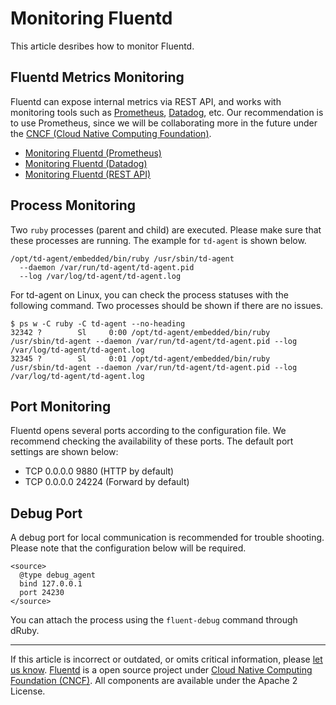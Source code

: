 # Monitoring Fluentd

This article desribes how to monitor Fluentd.


## Fluentd Metrics Monitoring

Fluentd can expose internal metrics via REST API, and works with
monitoring tools such as [Prometheus](https://prometheus.io/),
[Datadog](https://www.datadoghq.com/), etc. Our recommendation is to use
Prometheus, since we will be collaborating more in the future under the
[CNCF (Cloud Native Computing Foundation)](https://www.cncf.io/).

-   [Monitoring Fluentd (Prometheus)](/articles/monitoring-prometheus.md)
-   [Monitoring Fluentd (Datadog)](https://docs.datadoghq.com/integrations/fluentd/)
-   [Monitoring Fluentd (REST API)](/articles/monitoring-rest-api.md)


## Process Monitoring

Two `ruby` processes (parent and child) are executed. Please make sure
that these processes are running. The example for `td-agent` is shown
below.

``` {.CodeRay}
/opt/td-agent/embedded/bin/ruby /usr/sbin/td-agent
  --daemon /var/run/td-agent/td-agent.pid
  --log /var/log/td-agent/td-agent.log
```

For td-agent on Linux, you can check the process statuses with the
following command. Two processes should be shown if there are no issues.

``` {.CodeRay}
$ ps w -C ruby -C td-agent --no-heading
32342 ?        Sl     0:00 /opt/td-agent/embedded/bin/ruby /usr/sbin/td-agent --daemon /var/run/td-agent/td-agent.pid --log /var/log/td-agent/td-agent.log
32345 ?        Sl     0:01 /opt/td-agent/embedded/bin/ruby /usr/sbin/td-agent --daemon /var/run/td-agent/td-agent.pid --log /var/log/td-agent/td-agent.log
```


## Port Monitoring

Fluentd opens several ports according to the configuration file. We
recommend checking the availability of these ports. The default port
settings are shown below:

-   TCP 0.0.0.0 9880 (HTTP by default)
-   TCP 0.0.0.0 24224 (Forward by default)


## Debug Port

A debug port for local communication is recommended for trouble
shooting. Please note that the configuration below will be required.

``` {.CodeRay}
<source>
  @type debug_agent
  bind 127.0.0.1
  port 24230
</source>
```

You can attach the process using the `fluent-debug` command through
dRuby.


------------------------------------------------------------------------

If this article is incorrect or outdated, or omits critical information,
please [let us know](https://github.com/fluent/fluentd-docs/issues?state=open).
[Fluentd](http://www.fluentd.org/) is a open source project under [Cloud Native Computing Foundation (CNCF)](https://cncf.io/). All components
are available under the Apache 2 License.
